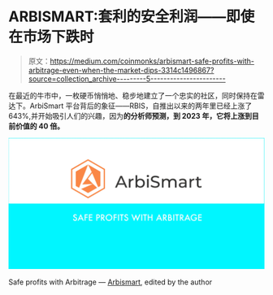 # ARBISMART:套利的安全利润——即使在市场下跌时

> 原文：<https://medium.com/coinmonks/arbismart-safe-profits-with-arbitrage-even-when-the-market-dips-3314c1496867?source=collection_archive---------5----------------------->

在最近的牛市中，一枚硬币悄悄地、稳步地建立了一个忠实的社区，同时保持在雷达下。ArbiSmart 平台背后的象征——RBIS，自推出以来的两年里已经上涨了 643%,并开始吸引人们的兴趣，因为**的分析师预测，到 2023 年，它将上涨到目前价值的 40 倍。**

![](img/a92289416b7021400dc99d003c909c04.png)

Safe profits with Arbitrage — [Arbismart](https://medium.com/u/f4d0f22924c7?source=post_page-----3314c1496867--------------------------------), edited by the author